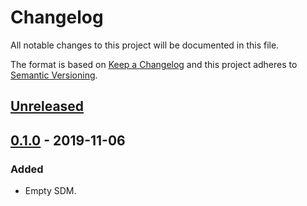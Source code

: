 # Changelog

All notable changes to this project will be documented in this file.

The format is based on [Keep a Changelog](http://keepachangelog.com/)
and this project adheres to [Semantic Versioning](http://semver.org/).

## [Unreleased](https://github.com/atomist/atomist-web-sdm/compare/0.1.0...HEAD)

## [0.1.0](https://github.com/atomist/atomist-web-sdm/tree/0.1.0) - 2019-11-06

### Added

-   Empty SDM.
